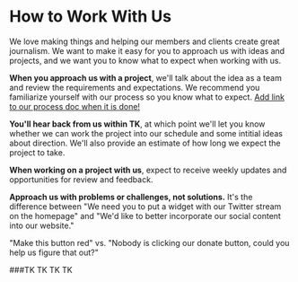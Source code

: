 # How to Work With Us

We love making things and helping our members and clients create great journalism. We want to make it easy for you to approach us with ideas and projects, and we want you to know what to expect when working with us.

**When you approach us with a project**, we'll talk about the idea as a team and review the requirements and expectations. We recommend you familiarize yourself with our process so you know what to expect. [Add link to our process doc when it is done!]()

**You'll hear back from us within TK**, at which point we'll let you know whether we can work the project into our schedule and some intitial ideas about direction. We'll also provide an estimate of how long we expect the project to take.

**When working on a project with us**, expect to receive weekly updates and opportunities for review and feedback.

**Approach us with problems or challenges, not solutions.** It's the difference between "We need you to put a widget with our Twitter stream on the homepage" and "We'd like to better incorporate our social content into our website." 

"Make this button red" vs. "Nobody is clicking our donate button, could you help us figure that out?"

###TK TK TK TK